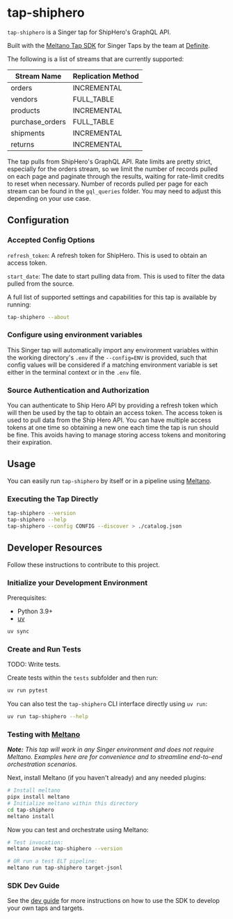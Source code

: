 # tap-shiphero

`tap-shiphero` is a Singer tap for ShipHero's GraphQL API.

Built with the [Meltano Tap SDK](https://sdk.meltano.com) for Singer Taps by the team at [Definite](https://definite.app).

The following is a list of streams that are currently supported:

| Stream Name | Replication Method |
|------------|-------------------|
| orders | INCREMENTAL |
| vendors | FULL_TABLE |
| products | INCREMENTAL |
| purchase_orders | FULL_TABLE |
| shipments | INCREMENTAL |
| returns | INCREMENTAL |

The tap pulls from ShipHero's GraphQL API. Rate limits are pretty strict, especially for the orders stream, so we limit the number of records pulled on each page and paginate through the results, waiting for rate-limit credits to reset when necessary. Number of records pulled per page for each stream can be found in the `gql_queries` folder. You may need to adjust this depending on your use case.

## Configuration

### Accepted Config Options

`refresh_token`: A refresh token for ShipHero. This is used to obtain an access token.

`start_date`: The date to start pulling data from. This is used to filter the data pulled from the source.

A full list of supported settings and capabilities for this
tap is available by running:

```bash
tap-shiphero --about
```

### Configure using environment variables

This Singer tap will automatically import any environment variables within the working directory's
`.env` if the `--config=ENV` is provided, such that config values will be considered if a matching
environment variable is set either in the terminal context or in the `.env` file.

### Source Authentication and Authorization

You can authenticate to Ship Hero API by providing a refresh token which will then be used by the tap to obtain an access token. The access token is used to pull data from the Ship Hero API. You can have multiple access tokens at one time so obtaining a new one each time the tap is run should be fine. This avoids having to manage storing access tokens and monitoring their expiration.

## Usage

You can easily run `tap-shiphero` by itself or in a pipeline using [Meltano](https://meltano.com/).

### Executing the Tap Directly

```bash
tap-shiphero --version
tap-shiphero --help
tap-shiphero --config CONFIG --discover > ./catalog.json
```

## Developer Resources

Follow these instructions to contribute to this project.

### Initialize your Development Environment

Prerequisites:

- Python 3.9+
- [uv](https://docs.astral.sh/uv/)

```bash
uv sync
```

### Create and Run Tests

TODO: Write tests.

Create tests within the `tests` subfolder and
then run:

```bash
uv run pytest
```

You can also test the `tap-shiphero` CLI interface directly using `uv run`:

```bash
uv run tap-shiphero --help
```

### Testing with [Meltano](https://www.meltano.com)

_**Note:** This tap will work in any Singer environment and does not require Meltano.
Examples here are for convenience and to streamline end-to-end orchestration scenarios._


Next, install Meltano (if you haven't already) and any needed plugins:

```bash
# Install meltano
pipx install meltano
# Initialize meltano within this directory
cd tap-shiphero
meltano install
```

Now you can test and orchestrate using Meltano:

```bash
# Test invocation:
meltano invoke tap-shiphero --version

# OR run a test ELT pipeline:
meltano run tap-shiphero target-jsonl
```

### SDK Dev Guide

See the [dev guide](https://sdk.meltano.com/en/latest/dev_guide.html) for more instructions on how to use the SDK to
develop your own taps and targets.
